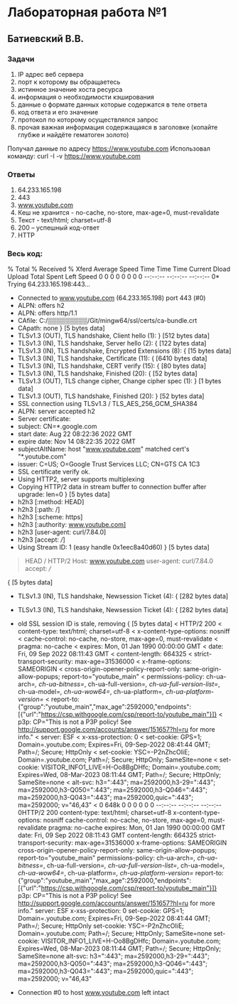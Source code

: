 # Лабораторная работа №1
## Батиевский В.В.
### Задачи
1.	IP адрес веб сервера
2.	порт к которому вы обращаетесь
3.	истинное значение хоста ресурса
4.	информация о необходимости кэширования
5.	данные о формате данных которые содержатся в теле ответа
6.	код ответа и его значение
7.	протокол по которому осуществлялся запрос
8.	прочая важная информация содержащаяся в заголовке (копайте глубже и найдёте гематоген золото)

Получал данные по адресу https://www.youtube.com
Использовал команду: 
curl -I -v https://www.youtube.com

### Ответы
1)	64.233.165.198
2)	443
3)	 www.youtube.com
4)	Кеш не хранится - no-cache, no-store, max-age=0, must-revalidate
5)	Текст - text/html; charset=utf-8
6)	200 – успешный код-ответ
7)	HTTP


### Весь код:

  % Total    % Received % Xferd  Average Speed   Time    Time     Time  Current
                                 Dload  Upload   Total   Spent    Left  Speed
  0     0    0     0    0     0      0      0 --:--:-- --:--:-- --:--:--     0*   Trying 64.233.165.198:443...
* Connected to www.youtube.com (64.233.165.198) port 443 (#0)
* ALPN: offers h2
* ALPN: offers http/1.1
*  CAfile: C:/▒▒▒▒▒▒▒▒▒/Git/mingw64/ssl/certs/ca-bundle.crt
*  CApath: none
} [5 bytes data]
* TLSv1.3 (OUT), TLS handshake, Client hello (1):
} [512 bytes data]
* TLSv1.3 (IN), TLS handshake, Server hello (2):
{ [122 bytes data]
* TLSv1.3 (IN), TLS handshake, Encrypted Extensions (8):
{ [15 bytes data]
* TLSv1.3 (IN), TLS handshake, Certificate (11):
{ [6410 bytes data]
* TLSv1.3 (IN), TLS handshake, CERT verify (15):
{ [80 bytes data]
* TLSv1.3 (IN), TLS handshake, Finished (20):
{ [52 bytes data]
* TLSv1.3 (OUT), TLS change cipher, Change cipher spec (1):
} [1 bytes data]
* TLSv1.3 (OUT), TLS handshake, Finished (20):
} [52 bytes data]
* SSL connection using TLSv1.3 / TLS_AES_256_GCM_SHA384
* ALPN: server accepted h2
* Server certificate:
*  subject: CN=*.google.com
*  start date: Aug 22 08:22:36 2022 GMT
*  expire date: Nov 14 08:22:35 2022 GMT
*  subjectAltName: host "www.youtube.com" matched cert's "*.youtube.com"
*  issuer: C=US; O=Google Trust Services LLC; CN=GTS CA 1C3
*  SSL certificate verify ok.
* Using HTTP2, server supports multiplexing
* Copying HTTP/2 data in stream buffer to connection buffer after upgrade: len=0
} [5 bytes data]
* h2h3 [:method: HEAD]
* h2h3 [:path: /]
* h2h3 [:scheme: https]
* h2h3 [:authority: www.youtube.com]
* h2h3 [user-agent: curl/7.84.0]
* h2h3 [accept: */*]
* Using Stream ID: 1 (easy handle 0x1eec8a40d60)
} [5 bytes data]
> HEAD / HTTP/2
> Host: www.youtube.com
> user-agent: curl/7.84.0
> accept: */*
>
{ [5 bytes data]
* TLSv1.3 (IN), TLS handshake, Newsession Ticket (4):
{ [282 bytes data]
* TLSv1.3 (IN), TLS handshake, Newsession Ticket (4):
{ [282 bytes data]
* old SSL session ID is stale, removing
{ [5 bytes data]
< HTTP/2 200
< content-type: text/html; charset=utf-8
< x-content-type-options: nosniff
< cache-control: no-cache, no-store, max-age=0, must-revalidate
< pragma: no-cache
< expires: Mon, 01 Jan 1990 00:00:00 GMT
< date: Fri, 09 Sep 2022 08:11:43 GMT
< content-length: 664325
< strict-transport-security: max-age=31536000
< x-frame-options: SAMEORIGIN
< cross-origin-opener-policy-report-only: same-origin-allow-popups; report-to="youtube_main"
< permissions-policy: ch-ua-arch=*, ch-ua-bitness=*, ch-ua-full-version=*, ch-ua-full-version-list=*, ch-ua-model=*, ch-ua-wow64=*, ch-ua-platform=*, ch-ua-platform-version=*
< report-to: {"group":"youtube_main","max_age":2592000,"endpoints":[{"url":"https://csp.withgoogle.com/csp/report-to/youtube_main"}]}
< p3p: CP="This is not a P3P policy! See http://support.google.com/accounts/answer/151657?hl=ru for more info."
< server: ESF
< x-xss-protection: 0
< set-cookie: GPS=1; Domain=.youtube.com; Expires=Fri, 09-Sep-2022 08:41:44 GMT; Path=/; Secure; HttpOnly
< set-cookie: YSC=-P2nZhcOIiE; Domain=.youtube.com; Path=/; Secure; HttpOnly; SameSite=none
< set-cookie: VISITOR_INFO1_LIVE=H-Oo8BgDHfc; Domain=.youtube.com; Expires=Wed, 08-Mar-2023 08:11:44 GMT; Path=/; Secure; HttpOnly; SameSite=none
< alt-svc: h3=":443"; ma=2592000,h3-29=":443"; ma=2592000,h3-Q050=":443"; ma=2592000,h3-Q046=":443"; ma=2592000,h3-Q043=":443"; ma=2592000,quic=":443"; ma=2592000; v="46,43"
<
  0  648k    0     0    0     0      0      0 --:--:-- --:--:-- --:--:--     0HTTP/2 200
content-type: text/html; charset=utf-8
x-content-type-options: nosniff
cache-control: no-cache, no-store, max-age=0, must-revalidate
pragma: no-cache
expires: Mon, 01 Jan 1990 00:00:00 GMT
date: Fri, 09 Sep 2022 08:11:43 GMT
content-length: 664325
strict-transport-security: max-age=31536000
x-frame-options: SAMEORIGIN
cross-origin-opener-policy-report-only: same-origin-allow-popups; report-to="youtube_main"
permissions-policy: ch-ua-arch=*, ch-ua-bitness=*, ch-ua-full-version=*, ch-ua-full-version-list=*, ch-ua-model=*, ch-ua-wow64=*, ch-ua-platform=*, ch-ua-platform-version=*
report-to: {"group":"youtube_main","max_age":2592000,"endpoints":[{"url":"https://csp.withgoogle.com/csp/report-to/youtube_main"}]}
p3p: CP="This is not a P3P policy! See http://support.google.com/accounts/answer/151657?hl=ru for more info."
server: ESF
x-xss-protection: 0
set-cookie: GPS=1; Domain=.youtube.com; Expires=Fri, 09-Sep-2022 08:41:44 GMT; Path=/; Secure; HttpOnly
set-cookie: YSC=-P2nZhcOIiE; Domain=.youtube.com; Path=/; Secure; HttpOnly; SameSite=none
set-cookie: VISITOR_INFO1_LIVE=H-Oo8BgDHfc; Domain=.youtube.com; Expires=Wed, 08-Mar-2023 08:11:44 GMT; Path=/; Secure; HttpOnly; SameSite=none
alt-svc: h3=":443"; ma=2592000,h3-29=":443"; ma=2592000,h3-Q050=":443"; ma=2592000,h3-Q046=":443"; ma=2592000,h3-Q043=":443"; ma=2592000,quic=":443"; ma=2592000; v="46,43"


* Connection #0 to host www.youtube.com left intact

 
